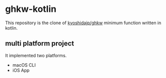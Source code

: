 # ghkw-kotlin
This repository is the clone of [kyoshidajp/ghkw](https://github.com/kyoshidajp/ghkw) minimum function written in kotlin.

## multi platform project
It implemented two platforms.
- macOS CLI
- iOS App